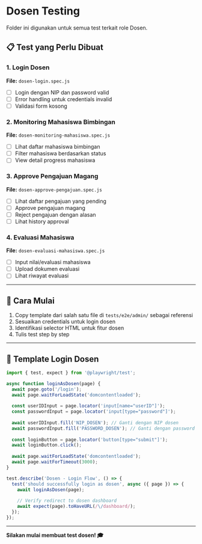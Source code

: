 # Dosen Testing

Folder ini digunakan untuk semua test terkait role Dosen.

## 📋 Test yang Perlu Dibuat

### 1. Login Dosen
**File:** `dosen-login.spec.js`
- [ ] Login dengan NIP dan password valid
- [ ] Error handling untuk credentials invalid
- [ ] Validasi form kosong

### 2. Monitoring Mahasiswa Bimbingan
**File:** `dosen-monitoring-mahasiswa.spec.js`
- [ ] Lihat daftar mahasiswa bimbingan
- [ ] Filter mahasiswa berdasarkan status
- [ ] View detail progress mahasiswa

### 3. Approve Pengajuan Magang
**File:** `dosen-approve-pengajuan.spec.js`
- [ ] Lihat daftar pengajuan yang pending
- [ ] Approve pengajuan magang
- [ ] Reject pengajuan dengan alasan
- [ ] Lihat history approval

### 4. Evaluasi Mahasiswa
**File:** `dosen-evaluasi-mahasiswa.spec.js`
- [ ] Input nilai/evaluasi mahasiswa
- [ ] Upload dokumen evaluasi
- [ ] Lihat riwayat evaluasi

---

## 🚀 Cara Mulai

1. Copy template dari salah satu file di `tests/e2e/admin/` sebagai referensi
2. Sesuaikan credentials untuk login dosen
3. Identifikasi selector HTML untuk fitur dosen
4. Tulis test step by step

---

## 📝 Template Login Dosen

```javascript
import { test, expect } from '@playwright/test';

async function loginAsDosen(page) {
  await page.goto('/login');
  await page.waitForLoadState('domcontentloaded');
  
  const userIDInput = page.locator('input[name="userID"]');
  const passwordInput = page.locator('input[type="password"]');
  
  await userIDInput.fill('NIP_DOSEN'); // Ganti dengan NIP dosen
  await passwordInput.fill('PASSWORD_DOSEN'); // Ganti dengan password
  
  const loginButton = page.locator('button[type="submit"]');
  await loginButton.click();
  
  await page.waitForLoadState('domcontentloaded');
  await page.waitForTimeout(3000);
}

test.describe('Dosen - Login Flow', () => {
  test('should successfully login as dosen', async ({ page }) => {
    await loginAsDosen(page);
    
    // Verify redirect to dosen dashboard
    await expect(page).toHaveURL(/\/dashboard/);
  });
});
```

---

**Silakan mulai membuat test dosen! 🎓**
